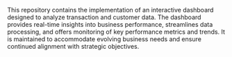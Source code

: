 This repository contains the implementation of an interactive dashboard designed to analyze transaction and customer data. The dashboard provides real-time insights into business performance, streamlines data processing, and offers monitoring of key performance metrics and trends. 
It is maintained to accommodate evolving business needs and ensure continued alignment with strategic objectives.

